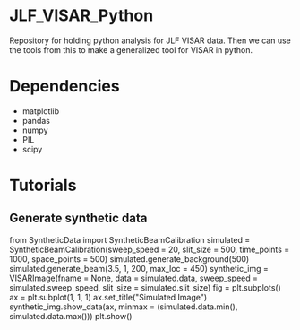 # JLF_VISAR_Python
Repository for holding python analysis for JLF VISAR data. Then we can use the tools from this to make a generalized tool for VISAR in python. 

# Dependencies
- matplotlib
- pandas
- numpy
- PIL
- scipy

# Tutorials
## Generate synthetic data
  from SyntheticData import SyntheticBeamCalibration
  simulated = SyntheticBeamCalibration(sweep_speed = 20, slit_size = 500, time_points = 1000, space_points = 500)
  simulated.generate_background(500)
  simulated.generate_beam(3.5, 1, 200, max_loc = 450)
  synthetic_img = VISARImage(fname = None, data = simulated.data, sweep_speed = simulated.sweep_speed, slit_size = simulated.slit_size)
  fig = plt.subplots()
  ax = plt.subplot(1, 1, 1)
  ax.set_title("Simulated Image")
  synthetic_img.show_data(ax, minmax = (simulated.data.min(), simulated.data.max()))
  plt.show()
